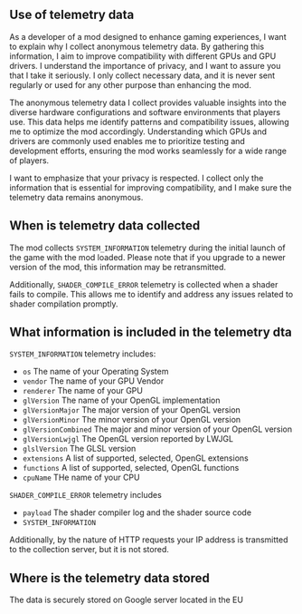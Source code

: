 ## Use of telemetry data

As a developer of a mod designed to enhance gaming experiences, I want to explain why I collect anonymous telemetry data. 
By gathering this information, I aim to improve compatibility with different GPUs and GPU drivers. 
I understand the importance of privacy, and I want to assure you that I take it seriously. 
I only collect necessary data, and it is never sent regularly or used for any other purpose than enhancing the mod.

The anonymous telemetry data I collect provides valuable insights into the diverse hardware configurations and software environments that players use. 
This data helps me identify patterns and compatibility issues, allowing me to optimize the mod accordingly. 
Understanding which GPUs and drivers are commonly used enables me to prioritize testing and development efforts, ensuring the mod works seamlessly for a wide range of players.

I want to emphasize that your privacy is respected. I collect only the information that is essential for improving compatibility, 
and I make sure the telemetry data remains anonymous.

## When is telemetry data collected

The mod collects `SYSTEM_INFORMATION` telemetry during the initial launch of the game with the mod loaded. 
Please note that if you upgrade to a newer version of the mod, this information may be retransmitted.

Additionally, `SHADER_COMPILE_ERROR` telemetry is collected when a shader fails to compile. 
This allows me to identify and address any issues related to shader compilation promptly.

## What information is included in the telemetry dta

`SYSTEM_INFORMATION` telemetry includes:

- `os` The name of your Operating System
- `vendor` The name of your GPU Vendor
- `renderer` The name of your GPU
- `glVersion` The name of your OpenGL implementation
- `glVersionMajor` The major version of your OpenGL version
- `glVersionMinor` The minor version of your OpenGL version
- `glVersionCombined` The major and minor version of your OpenGL version
- `glVersionLwjgl` The OpenGL version reported by LWJGL
- `glslVersion` The GLSL version
- `extensions` A list of supported, selected, OpenGL extensions
- `functions` A list of supported, selected, OpenGL functions
- `cpuName` THe name of your CPU

`SHADER_COMPILE_ERROR` telemetry includes

- `payload` The shader compiler log and the shader source code
- `SYSTEM_INFORMATION`

Additionally, by the nature of HTTP requests your IP address is transmitted to the collection server, 
but it is not stored.

## Where is the telemetry data stored

The data is securely stored on Google server located in the EU
